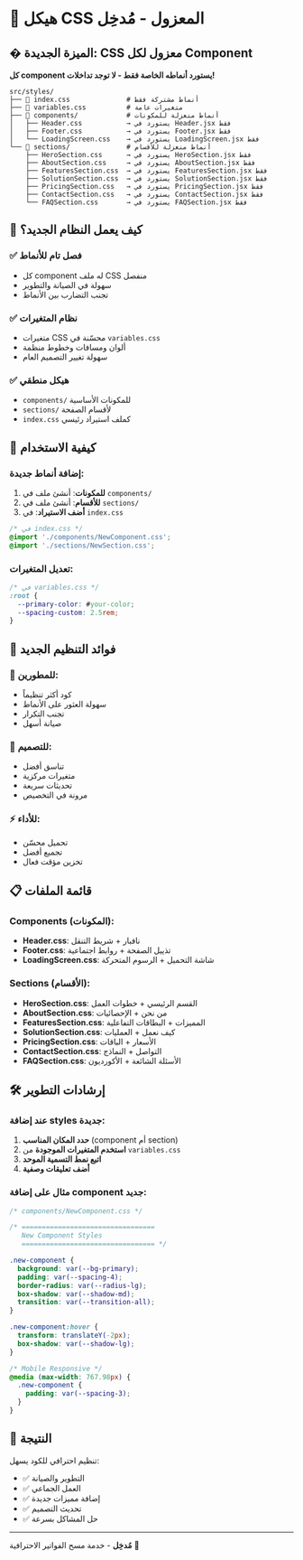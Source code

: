 # 🎨 هيكل CSS المعزول - مُدخِل

## � الميزة الجديدة: CSS معزول لكل Component

**كل component يستورد أنماطه الخاصة فقط - لا توجد تداخلات!**

```
src/styles/
├── 📄 index.css              # أنماط مشتركة فقط
├── 📄 variables.css          # متغيرات عامة
├── 📁 components/            # أنماط منعزلة للمكونات
│   ├── Header.css           → يستورد في Header.jsx فقط
│   ├── Footer.css           → يستورد في Footer.jsx فقط
│   └── LoadingScreen.css    → يستورد في LoadingScreen.jsx فقط
└── 📁 sections/              # أنماط منعزلة للأقسام
    ├── HeroSection.css      → يستورد في HeroSection.jsx فقط
    ├── AboutSection.css     → يستورد في AboutSection.jsx فقط
    ├── FeaturesSection.css  → يستورد في FeaturesSection.jsx فقط
    ├── SolutionSection.css  → يستورد في SolutionSection.jsx فقط
    ├── PricingSection.css   → يستورد في PricingSection.jsx فقط
    ├── ContactSection.css   → يستورد في ContactSection.jsx فقط
    └── FAQSection.css       → يستورد في FAQSection.jsx فقط
```

## 🚀 كيف يعمل النظام الجديد؟

### ✅ **فصل تام للأنماط**
- كل component له ملف CSS منفصل
- سهولة في الصيانة والتطوير
- تجنب التضارب بين الأنماط

### ✅ **نظام المتغيرات**
- متغيرات CSS محسّنة في `variables.css`
- ألوان ومسافات وخطوط منظمة
- سهولة تغيير التصميم العام

### ✅ **هيكل منطقي**
- `components/` للمكونات الأساسية
- `sections/` لأقسام الصفحة
- `index.css` كملف استيراد رئيسي

## 📝 كيفية الاستخدام

### إضافة أنماط جديدة:

1. **للمكونات**: أنشئ ملف في `components/`
2. **للأقسام**: أنشئ ملف في `sections/`
3. **أضف الاستيراد**: في `index.css`

```css
/* في index.css */
@import './components/NewComponent.css';
@import './sections/NewSection.css';
```

### تعديل المتغيرات:

```css
/* في variables.css */
:root {
  --primary-color: #your-color;
  --spacing-custom: 2.5rem;
}
```

## 🎯 فوائد التنظيم الجديد

### 🔧 **للمطورين:**
- كود أكثر تنظيماً
- سهولة العثور على الأنماط
- تجنب التكرار
- صيانة أسهل

### 🎨 **للتصميم:**
- تناسق أفضل
- متغيرات مركزية
- تحديثات سريعة
- مرونة في التخصيص

### ⚡ **للأداء:**
- تحميل محسّن
- تجميع أفضل
- تخزين مؤقت فعال

## 📋 قائمة الملفات

### Components (المكونات):
- **Header.css**: نافبار + شريط التنقل
- **Footer.css**: تذييل الصفحة + روابط اجتماعية  
- **LoadingScreen.css**: شاشة التحميل + الرسوم المتحركة

### Sections (الأقسام):
- **HeroSection.css**: القسم الرئيسي + خطوات العمل
- **AboutSection.css**: من نحن + الإحصائيات
- **FeaturesSection.css**: المميزات + البطاقات التفاعلية
- **SolutionSection.css**: كيف نعمل + العمليات
- **PricingSection.css**: الأسعار + الباقات
- **ContactSection.css**: التواصل + النماذج
- **FAQSection.css**: الأسئلة الشائعة + الأكورديون

## 🛠️ إرشادات التطوير

### عند إضافة styles جديدة:

1. **حدد المكان المناسب** (component أم section)
2. **استخدم المتغيرات الموجودة** من `variables.css`
3. **اتبع نمط التسمية الموحد**
4. **أضف تعليقات وصفية**

### مثال على إضافة component جديد:

```css
/* components/NewComponent.css */

/* =================================
   New Component Styles
   ================================= */

.new-component {
  background: var(--bg-primary);
  padding: var(--spacing-4);
  border-radius: var(--radius-lg);
  box-shadow: var(--shadow-md);
  transition: var(--transition-all);
}

.new-component:hover {
  transform: translateY(-2px);
  box-shadow: var(--shadow-lg);
}

/* Mobile Responsive */
@media (max-width: 767.98px) {
  .new-component {
    padding: var(--spacing-3);
  }
}
```

## 🎉 النتيجة

تنظيم احترافي للكود يسهل:
- ✅ التطوير والصيانة
- ✅ العمل الجماعي
- ✅ إضافة مميزات جديدة
- ✅ تحديث التصميم
- ✅ حل المشاكل بسرعة

---

**مُدخِل** - خدمة مسح الفواتير الاحترافية 🚀
